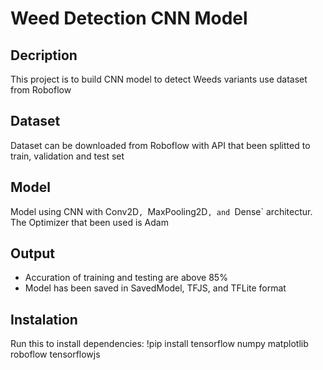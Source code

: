 # Weed Detection CNN Model
## Decription
This project is to build CNN model to detect Weeds variants use dataset from Roboflow
## Dataset
Dataset can be downloaded from Roboflow with API that been splitted to train, validation and
test set
## Model
Model using CNN with Conv2D`, `MaxPooling2D`, and `Dense` architectur. The Optimizer that
been used is Adam
## Output
- Accuration of training and testing are above 85%
- Model has been saved in SavedModel, TFJS, and TFLite format
## Instalation
Run this to install dependencies:
!pip install tensorflow numpy matplotlib roboflow tensorflowjs
